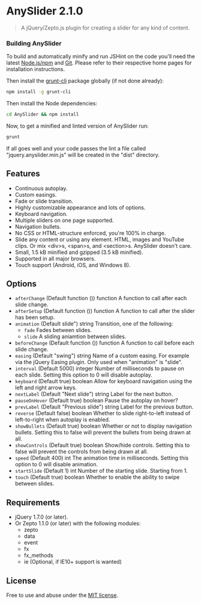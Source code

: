 # AnySlider 2.1.0

> A jQuery/Zepto.js plugin for creating a slider for any kind of content.

### Building AnySlider
To build and automatically minify and run JSHint on the code you'll need the latest [Node.js/npm](https://nodejs.org/) and [Git](http://git-scm.com/).
Please refer to their respective home pages for installation instructions.

Then install the [grunt-cli](http://gruntjs.com/getting-started#installing-the-cli) package globally (if not done already):

```bash
npm install -g grunt-cli
```

Then install the Node dependencies:

```bash
cd AnySlider && npm install
```

Now, to get a minified and linted version of AnySlider run:

```bash
grunt
```

If all goes well and your code passes the lint a file called "jquery.anyslider.min.js" will be created in the "dist" directory.

## Features
* Continuous autoplay.
* Custom easings.
* Fade or slide transition.
* Highly customizable appearance and lots of options.
* Keyboard navigation.
* Multiple sliders on one page supported.
* Navigation bullets.
* No CSS or HTML-structure enforced, you're 100% in charge.
* Slide any content or using any element. HTML, images and YouTube clips. Or mix &lt;div&gt;s, &lt;span&gt;s, and &lt;section&gt;s. AnySlider doesn't care.
* Small, 1.5 kB minified and gzipped (3.5 kB minified).
* Supported in all major browsers.
* Touch support (Android, iOS, and Windows 8).

## Options
* `afterChange` (Default function ()) function A function to call after each slide change.
* `afterSetup` (Default function ()) function A function to call after the slider has been setup.
* `animation` (Default slide") string Transition, one of the following:
    * `fade` Fades between slides.
    * `slide` A sliding aniamtion between slides.
* `beforeChange` (Default function ()) function A function to call before each slide change.
* `easing` (Default "swing") string Name of a custom easing. For example via the jQuery Easing plugin. Only used when "animation" is "slide".
* `interval` (Default 5000) integer Number of milliseconds to pause on each slide. Setting this option to 0 will disable autoplay.
* `keyboard` (Default true) boolean Allow for keyboard navigation using the left and right arrow keys.
* `nextLabel` (Default "Next slide") string Label for the next button.
* `pauseOnHover` (Default true) boolean Pause the autoplay on hover?
* `prevLabel` (Default "Previous slide") string Label for the previous button.
* `reverse` (Default false) boolean Whether to slide right-to-left instead of left-to-right when autoplay is enabled.
* `showBullets` (Default true) boolean Whether or not to display navigation bullets. Setting this to false will prevent the bullets from being drawn at all.
* `showControls` (Default true) boolean Show/hide controls. Setting this to false will prevent the controls from being drawn at all.
* `speed` (Default 400) int The animation time in milliseconds. Setting this option to 0 will disable animation.
* `startSlide` (Default 1) int Number of the starting slide. Starting from 1.
* `touch` (Default true) boolean Whether to enable the ability to swipe between slides.

## Requirements
* jQuery 1.7.0 (or later).
* Or Zepto 1.1.0 (or later) with the following modules:
    * zepto
    * data
    * event
    * fx
    * fx_methods
    * ie (Optional, if IE10+ support is wanted)

## License
Free to use and abuse under the [MIT license](http://www.opensource.org/licenses/mit-license.php).
